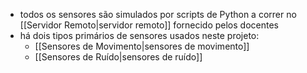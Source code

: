 - todos os sensores são simulados por scripts de Python a correr no [[Servidor Remoto|servidor remoto]] fornecido pelos docentes
- há dois tipos primários de sensores usados neste projeto:
	- [[Sensores de Movimento|sensores de movimento]]
	- [[Sensores de Ruído|sensores de ruído]]